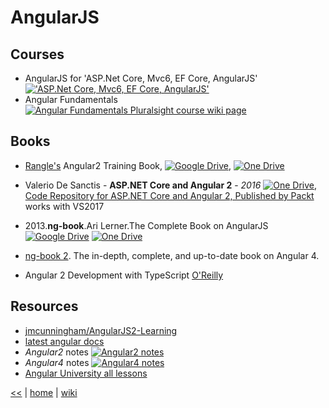 # AngularJS

## Courses
+ AngularJS for 'ASP.Net Core, Mvc6, EF Core, AngularJS' [!['ASP.Net Core, Mvc6, EF Core, AngularJS'](https://img.shields.io/badge/Pluralsight-wiki-red.svg)](https://github.com/illegitimis/Tutorial/blob/v10/Building.A.Web.App.With.ASP.NET.Core.MVC6.EFCore.And.Angular.md#angularjs) 
+ Angular Fundamentals [![Angular Fundamentals Pluralsight course wiki page](https://img.shields.io/badge/Pluralsight-wiki-red.svg)](https://github.com/illegitimis/Tutorial/blob/v10/AngularFundamentals.md)

## Books
+ [Rangle's](https://www.gitbook.com/book/rangle-io/ngcourse2/details) Angular2 Training Book, [![Google Drive](https://img.shields.io/badge/Google-Drive-yellowgreen.svg)](https://drive.google.com/open?id=0B3eWJTqwGQF1bkJrTWtJeUpHUUU), [![One Drive](https://img.shields.io/badge/One-Drive-blue.svg)](https://1drv.ms/b/s!As0cxZAk26SzjMEwBaqFNKfrJv43ng)
+ Valerio De Sanctis - **ASP.NET Core and Angular 2** - _2016_ 
[![One Drive](https://img.shields.io/badge/One-Drive-blue.svg)](https://1drv.ms/f/s!AnIyfO51kH7NlUMVGUZpXivklDy9), 
[Code Repository for ASP.NET Core and Angular 2, Published by Packt](https://github.com/PacktPublishing/ASPdotNET-Core-and-Angular-2/tree/master_VS2017) works with VS2017

+ 2013.**ng-book**.Ari Lerner.The Complete Book on AngularJS 
[![Google Drive](https://img.shields.io/badge/Google-Drive-yellowgreen.svg)](https://drive.google.com/file/d/0B1MnZ9g9oqoGclJnUU5TY2NEVGc/view)
[![One Drive](https://img.shields.io/badge/One-Drive-blue.svg)](https://1drv.ms/b/s!As0cxZAk26SzjMBhdAPRO15YZc1OWg)

+ [ng-book 2](https://www.ng-book.com/2/). The in-depth, complete, and up-to-date book on Angular 4.
+ Angular 2 Development with TypeScript [O'Reilly](https://www.manning.com/books/angular-2-development-with-typescript)

## Resources 
- [jmcunningham/AngularJS2-Learning](https://github.com/jmcunningham/AngularJS2-Learning)
- [latest angular docs](https://angular.io/docs/ts/latest/)
- _Angular2_ notes [![Angular2 notes](https://img.shields.io/badge/wiki-page-green.svg)](ng2.md)
- _Angular4_ notes [![Angular4 notes](https://img.shields.io/badge/wiki-page-green.svg)](ng4.md)
- [Angular University all lessons](https://angular-university.io/all-lessons)


[<<](../JS.md)
|
[home](https://github.com/illegitimis/Tutorial) 
| 
[wiki](https://github.com/illegitimis/Tutorial/wiki) 




